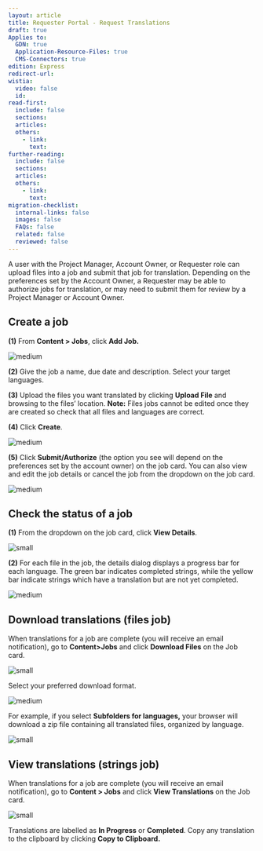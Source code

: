 ```yaml
---
layout: article
title: Requester Portal - Request Translations
draft: true
Applies to:
  GDN: true
  Application-Resource-Files: true
  CMS-Connectors: true
edition: Express
redirect-url:
wistia:
  video: false
  id:
read-first:
  include: false
  sections:
  articles:
  others:
    - link:
      text:
further-reading:
  include: false
  sections:
  articles:
  others:
    - link:
      text:
migration-checklist:
  internal-links: false
  images: false
  FAQs: false
  related: false
  reviewed: false
---
```



A user with the Project Manager, Account Owner, or Requester role can upload files into a job and submit that job for translation. Depending on the preferences set by the Account Owner, a Requester may be able to authorize jobs for translation, or may need to submit them for review by a Project Manager or Account Owner.

## Create a job

**(1)** From **Content &gt; Jobs**, click **Add Job.**

![medium](/uploads/versions/smartling___translation_jobs-6---x----1274-772x---.png)

**(2)** Give the job a name, due date and description. Select your target languages.

**(3)** Upload the files you want translated by clicking **Upload File** and browsing to the files’ location.&nbsp;**Note:**&nbsp;Files jobs cannot be edited once they are created so check that all files and languages are correct.

**(4)** Click **Create**.

![medium](/uploads/versions/smartling___translation_jobs-7---x----1344-1380x---.png)

**(5)** Click **Submit/Authorize** (the option you see will depend on the preferences set by the account owner) on the job card. You can also view and edit the job details or cancel the job from the dropdown on the job card.

![medium](/uploads/versions/smartling___translation_jobs-8---x----1150-792x---.png)

## Check the status of a job

**(1)** From the dropdown on the job card, click **View Details**.

![small](/uploads/versions/smartling___translation_jobs-9---x----1154-984x---.png)

**(2)** For each file in the job, the details dialog displays a progress bar for each language. The green bar indicates completed strings, while the yellow bar indicate strings which have a translation but are not yet completed.

![medium](/uploads/versions/smartling___translation_jobs-10---x----562-142x---.png)

## Download translations (files job)

When translations for a job are complete (you will receive an email notification), go to **Content&gt;Jobs** and click **Download Files** on the Job card.

![small](/uploads/versions/smartling___translation_jobs-11---x----616-358x---.png)

Select your preferred download format.

![medium](/uploads/versions/smartling___translation_jobs-12---x----1152-492x---.png)

For example, if you select **Subfolders for languages,** your browser will download a zip file containing all translated files, organized by language.

![small](/uploads/versions/downloads---x----245-133x---.png)

## View translations (strings job)

When translations for a job are complete (you will receive an email notification), go to **Content &gt; Jobs** and click **View Translations**&nbsp;on the Job card.

![small](/uploads/versions/smartling___translation_jobs-13---x----1346-1166x---.png)

Translations are labelled as&nbsp;**In Progress** or&nbsp;**Completed**. Copy any translation to the clipboard by clicking&nbsp;**Copy to Clipboard.**